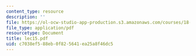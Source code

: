```yaml
---
content_type: resource
description: ''
file: https://ol-ocw-studio-app-production.s3.amazonaws.com/courses/18-366-random-walks-and-diffusion-fall-2006/c7038ef588eb0f825641ea25a8f46dc5_lec15.pdf
file_type: application/pdf
resourcetype: Document
title: lec15.pdf
uid: c7038ef5-88eb-0f82-5641-ea25a8f46dc5
---
```

